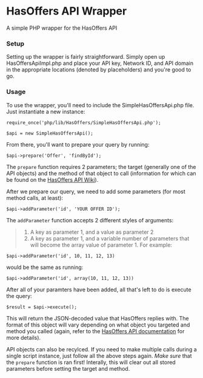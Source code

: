 HasOffers API Wrapper
=====================

A simple PHP wrapper for the HasOffers API

### Setup ###
Setting up the wrapper is fairly straightforward. Simply open up HasOffersApiImpl.php and place your API key, Network ID, and API domain in the appropriate locations (denoted by placeholders) and you're good to go.

### Usage ###
To use the wrapper, you'll need to include the SimpleHasOffersApi.php file. Just instantiate a new instance:

	require_once('php/lib/HasOffers/SimpleHasOffersApi.php');

	$api = new SimpleHasOffersApi();


From there, you'll want to prepare your query by running:

	$api->prepare('Offer', 'findById');


The `prepare` function requires 2 parameters; the target (generally one of the API objects) and the method of that object to call (information for which can be found on the [HasOffers API Wiki](http://www.hasoffers.com/wiki/Category:API)).

After we prepare our query, we need to add some parameters (for most method calls, at least):

	$api->addParameter('id', 'YOUR OFFER ID');


The `addParameter` function accepts 2 different styles of arguments:

> 1. A key as parameter 1, and a value as parameter 2
> 2. A key as parameter 1, and a variable number of parameters that will become the array value of parameter 1. For example:

	$api->addParameter('id', 10, 11, 12, 13)

would be the same as running:

	$api->addParameter('id', array(10, 11, 12, 13))

After all of your paramters have been added, all that's left to do is execute the query:

	$result = $api->execute();


This will return the JSON-decoded value that HasOffers replies with. The format of this object will vary depending on what object you targeted and method you called (again, refer to the [HasOffers API documentation](http://www.hasoffers.com/wiki/Category:API) for more details).

API objects can also be recylced. If you need to make multiple calls during a single script instance, just follow all the above steps again. *Make sure* that the `prepare` function is ran first! Interally, this will clear out all stored parameters before setting the target and method.